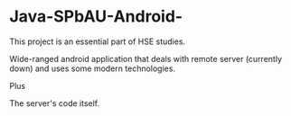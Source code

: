 # Java-SPbAU-Android-

This project is an essential part of HSE studies.

Wide-ranged android application that deals with remote server (currently down) and uses some modern technologies.

Plus

The server's code itself.
